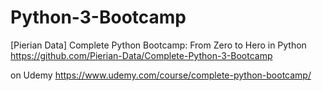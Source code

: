 # Python-3-Bootcamp
[Pierian Data] Complete Python Bootcamp: From Zero to Hero in Python
https://github.com/Pierian-Data/Complete-Python-3-Bootcamp

on Udemy
https://www.udemy.com/course/complete-python-bootcamp/
